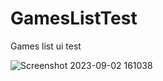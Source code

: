 # GamesListTest
Games list ui test 

![Screenshot 2023-09-02 161038](https://github.com/pravindesai/GamesListTest/assets/26360031/f3fece26-ebf7-4858-b214-d990ddff63f1)
